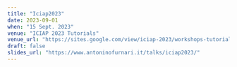 ```yaml
---
title: "Iciap2023"
date: 2023-09-01
when: "15 Sept. 2023"
venue: "ICIAP 2023 Tutorials"
venue_url: "https://sites.google.com/view/iciap-2023/workshops-tutorials"
draft: false
slides_url: "https://www.antoninofurnari.it/talks/iciap2023/"
---
```

